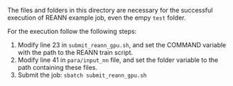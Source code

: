 The files and folders in this directory are necessary for the successful execution of REANN example job, even the empy `test` folder.

For the execution follow the following steps:

1. Modify line 23 in `submit_reann_gpu.sh`, and set the COMMAND variable with the path to the REANN train script. 
2. Modify line 41 in `para/input_nn` file, and set the folder variable to the path containing these files.
3. Submit the job: `sbatch submit_reann_gpu.sh`

